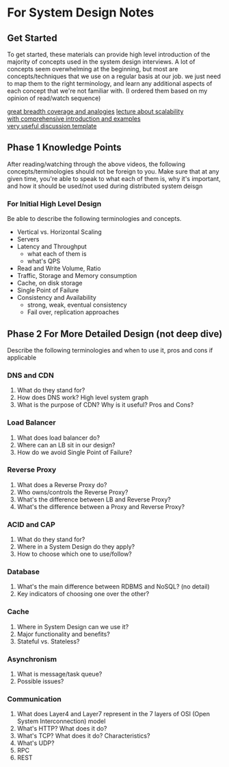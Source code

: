 # For System Design Notes
## Get Started
To get started, these materials can provide high level
introduction of the majority of concepts used in the system design
interviews. A lot of concepts seem overwhelming at the beginning, but 
most are concepts/techniques that we use on a regular basis at our job. 
we just need to map them to the right terminology, and learn any additional
aspects of each concept that we're not familiar with. (I ordered them based on 
my opinion of read/watch sequence)

[great breadth coverage and analogies]("https://www.youtube.com/playlist?list=PLMCXHnjXnTnvo6alSjVkgxV-VH6EPyvoX") 
[lecture about scalability]("https://www.youtube.com/watch?v=-W9F__D3oY4") \
[with comprehensive introduction and examples]("https://github.com/donnemartin/system-design-primer/) \
[very useful discussion template]("https://leetcode.com/company/facebook/discuss/229177/My-System-Design-Template")

## Phase 1 Knowledge Points
After reading/watching through the above videos, the following concepts/terminologies
should not be foreign to you. Make sure that at any given time, you're able to
speak to what each of them is, why it's important, and how it should be used/not used
during distributed system deisgn

### For Initial High Level Design
Be able to describe the following terminologies and concepts.

- Vertical vs. Horizontal Scaling
- Servers
- Latency and Throughput
  - what each of them is
  - what's QPS
- Read and Write Volume, Ratio
- Traffic, Storage and Memory consumption
- Cache, on disk storage
- Single Point of Failure
- Consistency and Availability
  - strong, weak, eventual consistency
  - Fail over, replication approaches

## Phase 2 For More Detailed Design (not deep dive)
Describe the following terminologies and when to use it, pros and cons if applicable

### DNS and CDN
1. What do they stand for?
2. How does DNS work? High level system graph
3. What is the purpose of CDN? Why is it useful? Pros and Cons? 

### Load Balancer
1. What does load balancer do? 
2. Where can an LB sit in our design? 
3. How do we avoid Single Point of Failure? 

### Reverse Proxy
1. What does a Reverse Proxy do? 
2. Who owns/controls the Reverse Proxy? 
3. What's the difference between LB and Reverse Proxy?
4. What's the difference between a Proxy and Reverse Proxy? 

### ACID and CAP
1. What do they stand for? 
2. Where in a System Design do they apply? 
3. How to choose which one to use/follow?

### Database
1. What's the main difference between RDBMS and NoSQL? (no detail) 
2. Key indicators of choosing one over the other?

### Cache
1. Where in System Design can we use it? 
2. Major functionality and benefits? 
3. Stateful vs. Stateless? 

### Asynchronism
1. What is message/task queue? 
2. Possible issues? 

### Communication
1. What does Layer4 and Layer7 represent in the 7 layers of OSI (Open System Interconnection) model
2. What's HTTP? What does it do? 
3. What's TCP? What does it do? Characteristics? 
4. What's UDP? 
5. RPC
6. REST
